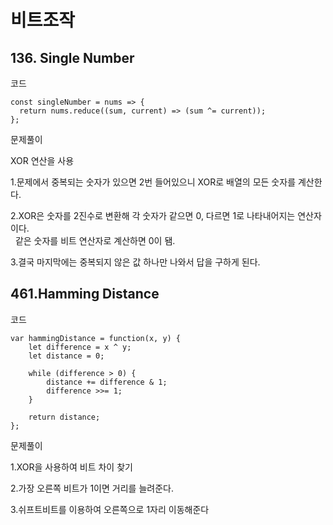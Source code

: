 # 비트조작
## 136. Single Number

코드

```
const singleNumber = nums => {
  return nums.reduce((sum, current) => (sum ^= current));
};
```

문제풀이

XOR 연산을 사용

1.문제에서 중복되는 숫자가 있으면 2번 들어있으니 XOR로 배열의 모든 숫자를 계산한다.

2.XOR은 숫자를 2진수로 변환해 각 숫자가 같으면 0, 다르면 1로 나타내어지는 연산자이다.  
  같은 숫자를 비트 연산자로 계산하면 0이 됌.

3.결국 마지막에는 중복되지 않은 값 하나만 나와서 답을 구하게 된다.

## 461.Hamming Distance

코드

```
var hammingDistance = function(x, y) {
    let difference = x ^ y;  
    let distance = 0;
    
    while (difference > 0) {
        distance += difference & 1;  
        difference >>= 1;  
    }
    
    return distance;
};
```

문제풀이

1.XOR을 사용하여 비트 차이 찾기

2.가장 오른쪽 비트가 1이면 거리를 늘려준다.

3.쉬프트비트를 이용하여 오른쪽으로 1자리 이동해준다
